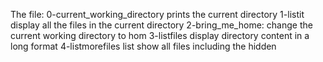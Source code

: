 The file: 0-current_working_directory prints the current directory
1-listit display all the files in the current directory
2-bring_me_home: change the current working directory to hom
3-listfiles display directory content in a long format
4-listmorefiles list show all files including the hidden 
